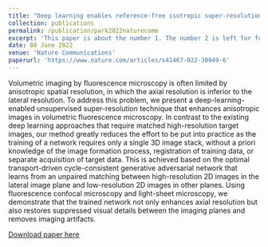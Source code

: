 ```yaml
---
title: "Deep learning enables reference-free isotropic super-resolution for volumetric fluorescence microscopy"
collection: publications
permalink: /publication/park2022naturecomm
excerpt: 'This paper is about the number 1. The number 2 is left for future work.'
date: 08 June 2022
venue: 'Nature Communications'
paperurl: 'https://www.nature.com/articles/s41467-022-30949-6'
---
```

Volumetric imaging by fluorescence microscopy is often limited by anisotropic spatial resolution, in which the axial 
resolution is inferior to the lateral resolution. To address this problem, we present a deep-learning-enabled unsupervised 
super-resolution technique that enhances anisotropic images in volumetric fluorescence microscopy. In contrast to the 
existing deep learning approaches that require matched high-resolution target images, our method greatly reduces the 
effort to be put into practice as the training of a network requires only a single 3D image stack, without a priori 
knowledge of the image formation process, registration of training data, or separate acquisition of target data. This 
is achieved based on the optimal transport-driven cycle-consistent generative adversarial network that learns from an 
unpaired matching between high-resolution 2D images in the lateral image plane and low-resolution 2D images in other 
planes. Using fluorescence confocal microscopy and light-sheet microscopy, we demonstrate that the trained network 
not only enhances axial resolution but also restores suppressed visual details between the imaging planes and removes 
imaging artifacts.

[Download paper here](https://www.nature.com/articles/s41467-022-30949-6)